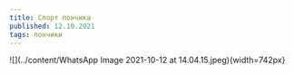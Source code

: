 ```yaml
---
title: Спорт пончика
published: 12.10.2021
tags: пончики
---
```


![](../content/WhatsApp Image 2021-10-12 at 14.04.15.jpeg){width=742px}

